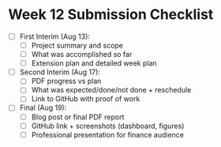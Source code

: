 # Week 12 Submission Checklist

- [ ] First Interim (Aug 13):
  - [ ] Project summary and scope
  - [ ] What was accomplished so far
  - [ ] Extension plan and detailed week plan
- [ ] Second Interim (Aug 17):
  - [ ] PDF progress vs plan
  - [ ] What was expected/done/not done + reschedule
  - [ ] Link to GitHub with proof of work
- [ ] Final (Aug 19):
  - [ ] Blog post or final PDF report
  - [ ] GitHub link + screenshots (dashboard, figures)
  - [ ] Professional presentation for finance audience
